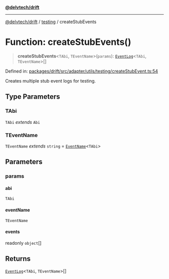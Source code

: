 [**@delvtech/drift**](../../README.md)

***

[@delvtech/drift](../../README.md) / [testing](../README.md) / createStubEvents

# Function: createStubEvents()

> **createStubEvents**\<`TAbi`, `TEventName`\>(`params`): [`EventLog`](../../index/type-aliases/EventLog.md)\<`TAbi`, `TEventName`\>[]

Defined in: [packages/drift/src/adapter/utils/testing/createStubEvent.ts:54](https://github.com/delvtech/drift/blob/95370f81f9813e8d583ed884b0b07657be0d8f2c/packages/drift/src/adapter/utils/testing/createStubEvent.ts#L54)

Creates multiple stub event logs for testing.

## Type Parameters

### TAbi

`TAbi` *extends* `Abi`

### TEventName

`TEventName` *extends* `string` = [`EventName`](../../index/type-aliases/EventName.md)\<`TAbi`\>

## Parameters

### params

#### abi

`TAbi`

#### eventName

`TEventName`

#### events

readonly `object`[]

## Returns

[`EventLog`](../../index/type-aliases/EventLog.md)\<`TAbi`, `TEventName`\>[]
